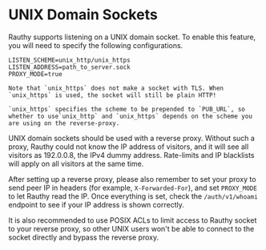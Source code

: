 # UNIX Domain Sockets

Rauthy supports listening on a UNIX domain socket. To enable this feature, you will need to specify the following configurations.

```
LISTEN_SCHEME=unix_http/unix_https
LISTEN_ADDRESS=path_to_server.sock
PROXY_MODE=true
```

```admonish caution
Note that `unix_https` does not make a socket with TLS. When `unix_https` is used, the socket will still be plain HTTP!

`unix_https` specifies the scheme to be prepended to `PUB_URL`, so whether to use`unix_http` and `unix_https` depends on the scheme you are using on the reverse-proxy.
```

UNIX domain sockets should be used with a reverse proxy. Without such a proxy, Rauthy could not know the IP address of visitors, and it will see all visitors as 192.0.0.8, the IPv4 dummy address. Rate-limits and IP blacklists will apply on all visitors at the same time.

After setting up a reverse proxy, please also remember to set your proxy to send peer IP in headers (for example, `X-Forwarded-For`), and set `PROXY_MODE` to let Rauthy read the IP. Once everything is set, check the `/auth/v1/whoami` endpoint to see if your IP address is shown correctly.

It is also recommended to use POSIX ACLs to limit access to Rauthy socket to your reverse proxy, so other UNIX users won't be able to connect to the socket directly and bypass the reverse proxy.
